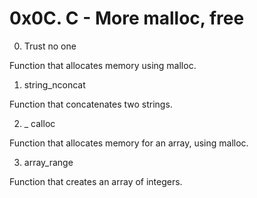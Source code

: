 # 0x0C. C - More malloc, free

0. Trust no one

Function that allocates memory using malloc.

1. string_nconcat

Function that concatenates two strings.

2. _ calloc

Function that allocates memory for an array, using malloc.

3. array_range

Function that creates an array of integers.


